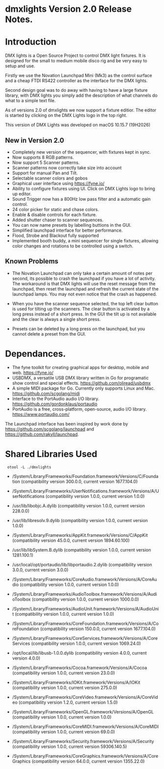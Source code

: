 # dmxlights Version 2.0 Release Notes.

# Introduction 

DMX lights is a Open Source Project to control DMX light fixtures. It is designed for the small to medium mobile disco rig and be very easy to setup and use.

Firstly we use the Novation Launchpad Mini (Mk3) as the control surface and a cheap FTDI RS422 controller as the interface for the DMX lights.

Second design goal was to do away with having to have a large fixture library, with DMX lights you simply add the description of what channels do what to a simple text file.

As of versions 2.0 of dmxlights we now support a fixture editior. The editor is started by clicking on the DMX Lights logo in the top right.

This version of DMX Lights was developed on macOS 10.15.7 (19H2026)

## New in Version 2.0

* Completely new version of the sequencer, with fixtures kept in sync.
* Now supports 8 RGB patterns.
* Now support 5 Scanner patterns.
* Scanner patterns now correctly take size into account
* Support for manual Pan and Tilt.
* Selectable scanner colors and gobos
* Graphical user interface using https://fyne.io/
* Ability to configure fixtures using UI. Click on DMX Lights logo to bring up editor.
* Sound Trigger now has a 800Hz low pass filter and a automatic gain control.
* 24 color picker for static and chase colors.
* Enable & disable controls for each fixture.
* Added shutter chaser to scanner sequences.
* You can now name presets by labelling buttions in the GUI.
* Simplified launchpad interface for better performance.
* Flood, Strobe and Blackout fully supported
* Implemented booth buddy, a mini sequencer for single fixtures, allowing color changes and rotations to be controlled using a switch.

## Known Problems

* The Novation Launchpad can only take a certain amount of notes per second, its possible to crash the launchpad if you have a lot of activity. The workaround is that DMX lights will use the reset message from the launchpad, then reset the launchpad and refresh the current state of the launchpad lamps. You may not even notice that the crash as happened.

* When you have the scanner sequence selected, the top left clear button is used for tilting up the scanners. The clear button is activated by a long press instead of a short press. In the GUI the tilt up is not available and the clear is always a single short press.

* Presets can be deleted by a long press on the launchpad, but you cannot delete a preset from the GUI.

# Dependances.

* The fyne toolkit for creating graphical apps for desktop, mobile and web. https://fyne.io/
* USBDMX, a versatile USB DMX library written in Go for programatic show control and special effects. https://github.com/oliread/usbdmx
* A simple MIDI package for Go. Currently only supports Linux and Mac. https://github.com/scgolang/midi
* Interface to the PortAudio audio I/O library. https://github.com/gordonklaus/portaudio
* PortAudio is a free, cross-platform, open-source, audio I/O library. https://www.portaudio.com/

The Launchpad interface has been inspired by work done by https://github.com/scgolang/launchpad
and https://github.com/rakyll/launchpad.

# Shared Libraries Used

```
 otool -L ./dmxlights
```

* /System/Library/Frameworks/Foundation.framework/Versions/C/Foundation (compatibility version 300.0.0, current version 1677.104.0)

* /System/Library/Frameworks/UserNotifications.framework/Versions/A/UserNotifications (compatibility version 1.0.0, current version 1.0.0)

* /usr/lib/libobjc.A.dylib (compatibility version 1.0.0, current version 228.0.0)
       
* /usr/lib/libresolv.9.dylib (compatibility version 1.0.0, current version 1.0.0)
       
* /System/Library/Frameworks/AppKit.framework/Versions/C/AppKit (compatibility version 45.0.0, current version 1894.60.100)
        
* /usr/lib/libSystem.B.dylib (compatibility version 1.0.0, current version 1281.100.1)
       
* /usr/local/opt/portaudio/lib/libportaudio.2.dylib (compatibility version 3.0.0, current version 3.0.0)
       
* /System/Library/Frameworks/CoreAudio.framework/Versions/A/CoreAudio (compatibility version 1.0.0, current version 1.0.0)
        
* /System/Library/Frameworks/AudioToolbox.framework/Versions/A/AudioToolbox (compatibility version 1.0.0, current version 1000.0.0)
        
* /System/Library/Frameworks/AudioUnit.framework/Versions/A/AudioUnit (compatibility version 1.0.0, current version 1.0.0)
        
* /System/Library/Frameworks/CoreFoundation.framework/Versions/A/CoreFoundation (compatibility version 150.0.0, current version 1677.104.0)
       
* /System/Library/Frameworks/CoreServices.framework/Versions/A/CoreServices (compatibility version 1.0.0, current version 1069.24.0)
       
* /opt/local/lib/libusb-1.0.0.dylib (compatibility version 4.0.0, current version 4.0.0)
        
* /System/Library/Frameworks/Cocoa.framework/Versions/A/Cocoa (compatibility version 1.0.0, current version 23.0.0)
       
* /System/Library/Frameworks/IOKit.framework/Versions/A/IOKit (compatibility version 1.0.0, current version 275.0.0)
        
* /System/Library/Frameworks/CoreVideo.framework/Versions/A/CoreVideo (compatibility version 1.2.0, current version 1.5.0)
        
* /System/Library/Frameworks/OpenGL.framework/Versions/A/OpenGL (compatibility version 1.0.0, current version 1.0.0)
        
* /System/Library/Frameworks/CoreMIDI.framework/Versions/A/CoreMIDI (compatibility version 1.0.0, current version 69.0.0)
        
* /System/Library/Frameworks/Security.framework/Versions/A/Security (compatibility version 1.0.0, current version 59306.140.5)
        
* /System/Library/Frameworks/CoreGraphics.framework/Versions/A/CoreGraphics (compatibility version 64.0.0, current version 1355.22.0)